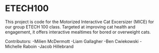 # ETECH100
This project is code for the Motorized Interactive Cat Excersizer (MICE) for our group ETECH 100 class. Targeted at improving cat health and engagement, it offers interactive mealtimes for bored or overweight cats.

Contributors:
-Milien McDermott
-Liam Gallagher
-Ben Cwiekowski
-Michelle Raboin
-Jacob Hillebrand
